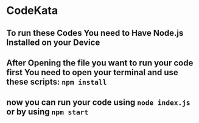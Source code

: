 # CodeKata

## To run these Codes You need to Have Node.js Installed on your Device

## After Opening the file you want to run your code first You need to open your terminal and use these scripts: `npm install`

## now you can run your code using `node index.js` or by using `npm start`
